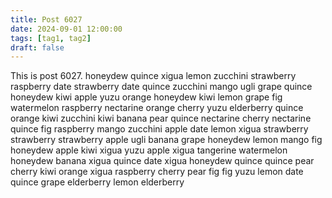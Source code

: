 ```yaml
---
title: Post 6027
date: 2024-09-01 12:00:00
tags: [tag1, tag2]
draft: false
---
```

This is post 6027.
honeydew
quince
xigua
lemon
zucchini
strawberry
raspberry
date
strawberry
date
quince
zucchini
mango
ugli
grape
quince
honeydew
kiwi
apple
yuzu
orange
honeydew
kiwi
lemon
grape
fig
watermelon
raspberry
nectarine
orange
cherry
yuzu
elderberry
quince
orange
kiwi
zucchini
kiwi
banana
pear
quince
nectarine
cherry
nectarine
quince
fig
raspberry
mango
zucchini
apple
date
lemon
xigua
strawberry
strawberry
strawberry
apple
ugli
banana
grape
honeydew
lemon
mango
fig
honeydew
apple
kiwi
xigua
yuzu
apple
xigua
tangerine
watermelon
honeydew
banana
xigua
quince
date
xigua
honeydew
quince
quince
pear
cherry
kiwi
orange
xigua
raspberry
cherry
pear
fig
fig
yuzu
lemon
date
quince
grape
elderberry
lemon
elderberry
